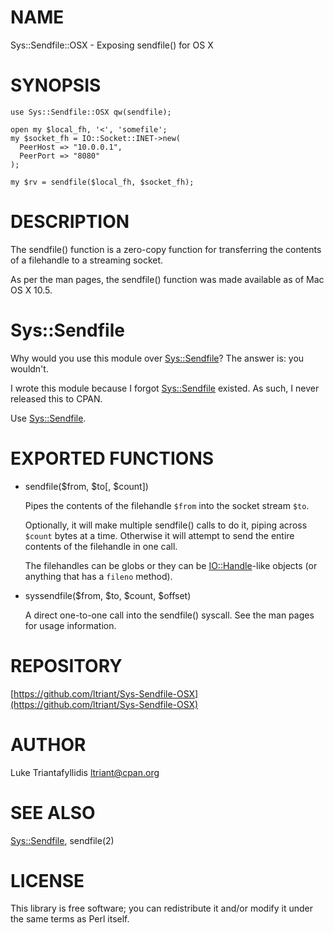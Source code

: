 # NAME

Sys::Sendfile::OSX - Exposing sendfile() for OS X

# SYNOPSIS

    use Sys::Sendfile::OSX qw(sendfile);

    open my $local_fh, '<', 'somefile';
    my $socket_fh = IO::Socket::INET->new(
      PeerHost => "10.0.0.1",
      PeerPort => "8080"
    );

    my $rv = sendfile($local_fh, $socket_fh);

# DESCRIPTION

The sendfile() function is a zero-copy function for transferring the
contents of a filehandle to a streaming socket.

As per the man pages, the sendfile() function was made available as of Mac
OS X 10.5.

# Sys::Sendfile

Why would you use this module over [Sys::Sendfile](https://metacpan.org/pod/Sys::Sendfile)? The answer is: you
wouldn't.

I wrote this module because I forgot [Sys::Sendfile](https://metacpan.org/pod/Sys::Sendfile) existed. As such, I
never released this to CPAN.

Use [Sys::Sendfile](https://metacpan.org/pod/Sys::Sendfile).

# EXPORTED FUNCTIONS

- sendfile($from, $to\[, $count\])

    Pipes the contents of the filehandle `$from` into the socket stream `$to`.

    Optionally, it will make multiple sendfile() calls to do it, piping across
    `$count` bytes at a time. Otherwise it will attempt to send the entire
    contents of the filehandle in one call.

    The filehandles can be globs or they can be [IO::Handle](https://metacpan.org/pod/IO::Handle)-like objects
    (or anything that has a `fileno` method).

- syssendfile($from, $to, $count, $offset)

    A direct one-to-one call into the sendfile() syscall. See the man pages for
    usage information.

# REPOSITORY

[https://github.com/ltriant/Sys-Sendfile-OSX](https://github.com/ltriant/Sys-Sendfile-OSX)

# AUTHOR

Luke Triantafyllidis <ltriant@cpan.org>

# SEE ALSO

[Sys::Sendfile](https://metacpan.org/pod/Sys::Sendfile), sendfile(2)

# LICENSE

This library is free software; you can redistribute it and/or modify it
under the same terms as Perl itself.
